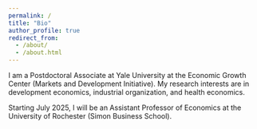```yaml
---
permalink: /
title: "Bio"
author_profile: true
redirect_from: 
  - /about/
  - /about.html
---
```


I am a Postdoctoral Associate at Yale University at the Economic Growth Center (Markets and Development Initiative). My research interests are in development economics, industrial organization, and health economics.

Starting July 2025, I will be an Assistant Professor of Economics at the University of Rochester (Simon Business School).
